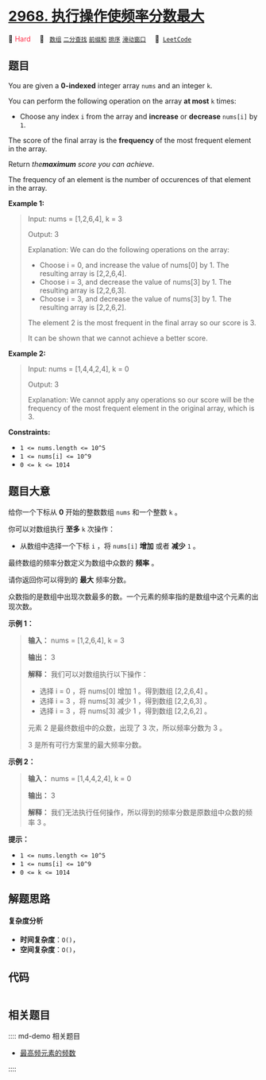 # [2968. 执行操作使频率分数最大](https://leetcode.com/problems/apply-operations-to-maximize-frequency-score)

🔴 <font color=#ff334b>Hard</font>&emsp; 🔖&ensp; [`数组`](/leetcode/outline/tag/array.md) [`二分查找`](/leetcode/outline/tag/binary-search.md) [`前缀和`](/leetcode/outline/tag/prefix-sum.md) [`排序`](/leetcode/outline/tag/sorting.md) [`滑动窗口`](/leetcode/outline/tag/sliding-window.md)&emsp; 🔗&ensp;[`LeetCode`](https://leetcode.com/problems/apply-operations-to-maximize-frequency-score)


## 题目

You are given a **0-indexed** integer array `nums` and an integer `k`.

You can perform the following operation on the array **at most** `k` times:

  * Choose any index `i` from the array and **increase** or **decrease** `nums[i]` by `1`.

The score of the final array is the **frequency** of the most frequent element
in the array.

Return _the**maximum** score you can achieve_.

The frequency of an element is the number of occurences of that element in the
array.



**Example 1:**

> Input: nums = [1,2,6,4], k = 3
> 
> Output: 3
> 
> Explanation: We can do the following operations on the array:
> - Choose i = 0, and increase the value of nums[0] by 1. The resulting array is [2,2,6,4].
> - Choose i = 3, and decrease the value of nums[3] by 1. The resulting array is [2,2,6,3].
> - Choose i = 3, and decrease the value of nums[3] by 1. The resulting array is [2,2,6,2].
> 
> The element 2 is the most frequent in the final array so our score is 3.
> 
> It can be shown that we cannot achieve a better score.

**Example 2:**

> Input: nums = [1,4,4,2,4], k = 0
> 
> Output: 3
> 
> Explanation: We cannot apply any operations so our score will be the frequency of the most frequent element in the original array, which is 3.

**Constraints:**

  * `1 <= nums.length <= 10^5`
  * `1 <= nums[i] <= 10^9`
  * `0 <= k <= 1014`


## 题目大意

给你一个下标从 **0**  开始的整数数组 `nums` 和一个整数 `k` 。

你可以对数组执行 **至多**  `k` 次操作：

  * 从数组中选择一个下标 `i` ，将 `nums[i]` **增加**  或者 **减少**  `1` 。

最终数组的频率分数定义为数组中众数的 **频率**  。

请你返回你可以得到的 **最大**  频率分数。

众数指的是数组中出现次数最多的数。一个元素的频率指的是数组中这个元素的出现次数。



**示例 1：**

> 
> 
> 
> 
> 
> **输入：** nums = [1,2,6,4], k = 3
> 
> **输出：** 3
> 
> **解释：** 我们可以对数组执行以下操作：
> - 选择 i = 0 ，将 nums[0] 增加 1 。得到数组 [2,2,6,4] 。
> - 选择 i = 3 ，将 nums[3] 减少 1 ，得到数组 [2,2,6,3] 。
> - 选择 i = 3 ，将 nums[3] 减少 1 ，得到数组 [2,2,6,2] 。
> 
> 元素 2 是最终数组中的众数，出现了 3 次，所以频率分数为 3 。
> 
> 3 是所有可行方案里的最大频率分数。
> 
> 

**示例 2：**

> 
> 
> 
> 
> 
> **输入：** nums = [1,4,4,2,4], k = 0
> 
> **输出：** 3
> 
> **解释：** 我们无法执行任何操作，所以得到的频率分数是原数组中众数的频率 3 。
> 
> 



**提示：**

  * `1 <= nums.length <= 10^5`
  * `1 <= nums[i] <= 10^9`
  * `0 <= k <= 1014`


## 解题思路

#### 复杂度分析

- **时间复杂度**：`O()`，
- **空间复杂度**：`O()`，

## 代码

```javascript

```

## 相关题目

:::: md-demo 相关题目
- [最高频元素的频数](https://leetcode.com/problems/frequency-of-the-most-frequent-element)

::::
